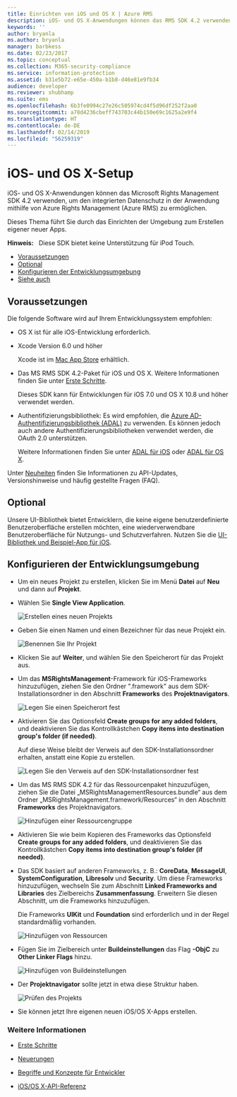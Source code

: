 ```yaml
---
title: Einrichten von iOS und OS X | Azure RMS
description: iOS- und OS X-Anwendungen können das RMS SDK 4.2 verwenden, um mithilfe von AAD RM integrierte Datenschutzfunktionen in der Anwendung zu aktivieren.
keywords: ''
author: bryanla
ms.author: bryanla
manager: barbkess
ms.date: 02/23/2017
ms.topic: conceptual
ms.collection: M365-security-compliance
ms.service: information-protection
ms.assetid: b31e5b72-e65e-450a-b1b8-d46e81e9fb34
audience: developer
ms.reviewer: shubhamp
ms.suite: ems
ms.openlocfilehash: 6b3fe0994c27e26c505974cd4f5d96df252f2aa0
ms.sourcegitcommit: a78d4236cbeff743703c44b150e69c1625a2e9f4
ms.translationtype: HT
ms.contentlocale: de-DE
ms.lasthandoff: 02/14/2019
ms.locfileid: "56259319"
---
```

# <a name="ios-and-os-x-setup"></a>iOS- und OS X-Setup

iOS- und OS X-Anwendungen können das Microsoft Rights Management SDK 4.2 verwenden, um den integrierten Datenschutz in der Anwendung mithilfe von Azure Rights Management (Azure RMS) zu ermöglichen.

Dieses Thema führt Sie durch das Einrichten der Umgebung zum Erstellen eigener neuer Apps.

**Hinweis:**   Diese SDK bietet keine Unterstützung für iPod Touch.


-   [Voraussetzungen](#prerequisites)
-   [Optional](#optional)
-   [Konfigurieren der Entwicklungsumgebung](#configuring-your-development-environment)
-   [Siehe auch](#see-also)

## <a name="prerequisites"></a>Voraussetzungen

Die folgende Software wird auf Ihrem Entwicklungssystem empfohlen:

-   OS X ist für alle iOS-Entwicklung erforderlich.
-   Xcode Version 6.0 und höher

    Xcode ist im [Mac App Store](https://developer.apple.com/technologies/mac/) erhältlich.

-   Das MS RMS SDK 4.2-Paket für iOS und OS X. Weitere Informationen finden Sie unter [Erste Schritte](get-started.md).

    Dieses SDK kann für Entwicklungen für iOS 7.0 und OS X 10.8 und höher verwendet werden.

-   Authentifizierungsbibliothek: Es wird empfohlen, die [Azure AD-Authentifizierungsbibliothek (ADAL)](https://msdn.microsoft.com/library/jj573266.aspx) zu verwenden. Es können jedoch auch andere Authentifizierungsbibliotheken verwendet werden, die OAuth 2.0 unterstützen.

    Weitere Informationen finden Sie unter [ADAL für iOS](https://github.com/MSOpenTech/azure-activedirectory-library-for-ios) oder [ADAL für OS X](https://github.com/MSOpenTech/azure-activedirectory-library-for-ios/tree/OSXUniversal).

Unter [Neuheiten](release-notes.md) finden Sie Informationen zu API-Updates, Versionshinweise und häufig gestellte Fragen (FAQ).

## <a name="optional"></a>Optional

Unsere UI-Bibliothek bietet Entwicklern, die keine eigene benutzerdefinierte Benutzeroberfläche erstellen möchten, eine wiederverwendbare Benutzeroberfläche für Nutzungs- und Schutzverfahren. Nutzen Sie die [UI-Bibliothek und Beispiel-App für iOS](https://github.com/AzureAD/rms-sdk-ui-for-ios).

## <a name="configuring-your-development-environment"></a>Konfigurieren der Entwicklungsumgebung

-   Um ein neues Projekt zu erstellen, klicken Sie im Menü **Datei** auf **Neu** und dann auf **Projekt**.
-   Wählen Sie **Single View Application**.

    ![Erstellen eines neuen Projekts](../media/iOS-Project.png)

-   Geben Sie einen Namen und einen Bezeichner für das neue Projekt ein.

    ![Benennen Sie Ihr Projekt](../media/iOS-project-options.png)

-   Klicken Sie auf **Weiter**, und wählen Sie den Speicherort für das Projekt aus.
-   Um das **MSRightsManagement**-Framework für iOS-Frameworks hinzuzufügen, ziehen Sie den Ordner ".framework" aus dem SDK-Installationsordner in den Abschnitt **Frameworks** des **Projektnavigators**.

    ![Legen Sie einen Speicherort fest](../media/ios-add-dependencies-01a.png)

-   Aktivieren Sie das Optionsfeld **Create groups for any added folders**, und deaktivieren Sie das Kontrollkästchen **Copy items into destination group's folder (if needed)**.

    Auf diese Weise bleibt der Verweis auf den SDK-Installationsordner erhalten, anstatt eine Kopie zu erstellen.

    ![Legen Sie den Verweis auf den SDK-Installationsordner fest](../media/iOS-create-groups.png)

-   Um das MS RMS SDK 4.2 für das Ressourcenpaket hinzuzufügen, ziehen Sie die Datei „MSRightsManagementResources.bundle“ aus dem Ordner „MSRightsManagement.framework/Resources“ in den Abschnitt **Frameworks** des Projektnavigators.

    ![Hinzufügen einer Ressourcengruppe](../media/iOS-add-resource-bundle-02a.png)

-   Aktivieren Sie wie beim Kopieren des Frameworks das Optionsfeld **Create groups for any added folders**, und deaktivieren Sie das Kontrollkästchen **Copy items into destination group's folder (if needed)**.
-   Das SDK basiert auf anderen Frameworks, z. B.: **CoreData**, **MessageUI**, **SystemConfiguration**, **Libresolv** und **Security**. Um diese Frameworks hinzuzufügen, wechseln Sie zum Abschnitt **Linked Frameworks and Libraries** des Zielbereichs **Zusammenfassung**. Erweitern Sie diesen Abschnitt, um die Frameworks hinzuzufügen.

    Die Frameworks **UIKit** und **Foundation** sind erforderlich und in der Regel standardmäßig vorhanden.

    ![Hinzufügen von Ressourcen](../media/iOS-add-libraries.png)

-   Fügen Sie im Zielbereich unter **Buildeinstellungen** das Flag **-ObjC** zu **Other Linker Flags** hinzu.

    ![Hinzufügen von Buildeinstellungen](../media/iOS-linker-flags.png)

-   Der **Projektnavigator** sollte jetzt in etwa diese Struktur haben.

    ![Prüfen des Projekts](../media/iOS-verify-setup-01a.png)

-   Sie können jetzt Ihre eigenen neuen iOS/OS X-Apps erstellen.

### <a name="see-also"></a>Weitere Informationen

* [Erste Schritte](get-started.md)

* [Neuerungen](release-notes.md)

* [Begriffe und Konzepte für Entwickler](core-concepts.md)

* [iOS/OS X-API-Referenz](https://msdn.microsoft.com/library/dn758306.aspx)
